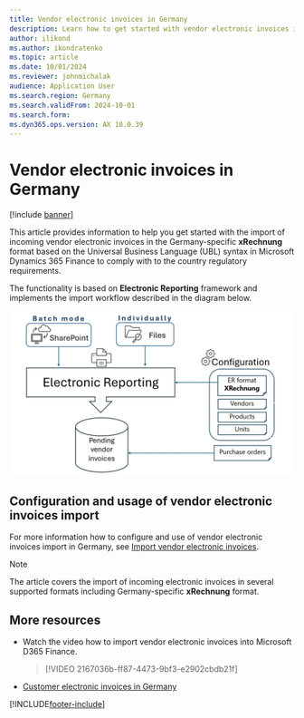```yaml
---
title: Vendor electronic invoices in Germany
description: Learn how to get started with vendor electronic invoices import for Germany in Microsoft Dynamics 365 Finance.
author: ilikond
ms.author: ikondratenko
ms.topic: article
ms.date: 10/01/2024
ms.reviewer: johnmichalak
audience: Application User
ms.search.region: Germany
ms.search.validFrom: 2024-10-01
ms.search.form: 
ms.dyn365.ops.version: AX 10.0.39
---
```


# Vendor electronic invoices in Germany

[!include [banner](../../includes/banner.md)]

This article provides information to help you get started with the import of incoming vendor electronic invoices in the Germany-specific **xRechnung** format based on the Universal Business Language (UBL) syntax in Microsoft Dynamics 365 Finance to comply with to the country regulatory requirements.

The functionality is based on **Electronic Reporting** framework and implements the import workflow described in the diagram below.

![Diagram of the electronic invoicing import workflow.](emea-deu-einvoices-import.jpg)

## Configuration and usage of vendor electronic invoices import

For more information how to configure and use of vendor electronic invoices import in Germany, see [Import vendor electronic invoices](../europe/emea-peppol-import.md).

> [!NOTE]
> The article covers the import of incoming electronic invoices in several supported formats including Germany-specific **xRechnung** format.

## More resources

- Watch the video how to import vendor electronic invoices into Microsoft D365 Finance.

  > [!VIDEO 2167036b-ff87-4473-9bf3-e2902cbdb21f]

- [Customer electronic invoices in Germany](emea-deu-cust-e-invoices.md)

[!INCLUDE[footer-include](../../../includes/footer-banner.md)]

